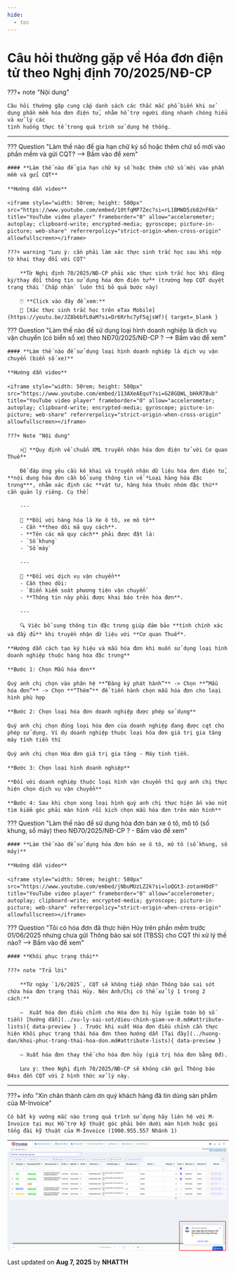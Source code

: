 ```yaml
---
hide:
  - toc
---
```


# **Câu hỏi thường gặp về Hóa đơn điện tử theo Nghị định 70/2025/NĐ-CP**

???+ note "Nội dung"

    Câu hỏi thường gặp cung cấp danh sách các thắc mắc phổ biến khi sử dụng phần mềm hóa đơn điện tử, nhằm hỗ trợ người dùng nhanh chóng hiểu và xử lý các
    tình huống thực tế trong quá trình sử dụng hệ thống.

---

??? Question "Làm thế nào để gia hạn chữ ký số hoặc thêm chữ số mới vào phần mềm và gửi CQT? --> Bấm vào để xem"

    #### **Làm thế nào để gia hạn chữ ký số hoặc thêm chữ số mới vào phần mềm và gửi CQT**

    **Hướng dẫn video**

    <iframe style="width: 50rem; height: 580px" src="https://www.youtube.com/embed/10tfqMP7Zec?si=rL1BMWD5zb82nF6b" title="YouTube video player" frameborder="0" allow="accelerometer; autoplay; clipboard-write; encrypted-media; gyroscope; picture-in-picture; web-share" referrerpolicy="strict-origin-when-cross-origin" allowfullscreen></iframe>

    ???+ warning "Lưu ý: cần phải làm xác thực sinh trắc học sau khi nộp tờ khai thay đổi với CQT"

        **Từ Nghị định 70/2025/NĐ-CP phải xác thực sinh trắc học khi đăng ký/thay đổi thông tin sử dụng hóa đơn điện tử** (trường hợp CQT duyệt trạng thái `Chấp nhận` luôn thì bỏ quả bước này)

        🖱️ **Click vào đây để xem:**
        📄 [Xác thực sinh trắc học trên eTax Mobile](https://youtu.be/JZ8b6bfL0aM?si=Dr6Rrhc7yF5qjsWf){ target=_blank }

??? Question "Làm thế nào để sử dụng loại hình doanh nghiệp là dịch vụ vận chuyển (có biển số xe) theo NĐ70/2025/NĐ-CP ? --> Bấm vào để xem"

    #### **Làm thế nào để sử dụng loại hình doanh nghiệp là dịch vụ vận chuyển (biển số xe)**

    **Hướng dẫn video**

    <iframe style="width: 50rem; height: 580px" src="https://www.youtube.com/embed/113AXeAEquY?si=G28GQWL_bHkR7Bub" title="YouTube video player" frameborder="0" allow="accelerometer; autoplay; clipboard-write; encrypted-media; gyroscope; picture-in-picture; web-share" referrerpolicy="strict-origin-when-cross-origin" allowfullscreen></iframe>

    ???+ Note "Nội dung"

        >📄 **Quy định về chuẩn XML truyền nhận hóa đơn điện tử với Cơ quan Thuế**

        Để đáp ứng yêu cầu kê khai và truyền nhận dữ liệu hóa đơn điện tử, **nội dung hóa đơn cần bổ sung thông tin về *Loại hàng hóa đặc trưng***, nhằm xác định các **vật tư, hàng hóa thuộc nhóm đặc thù** cần quản lý riêng. Cụ thể:

        ---

        🚗 **Đối với hàng hóa là Xe ô tô, xe mô tô**
        - Cần **theo dõi mã quy cách**.
        - **Tên các mã quy cách** phải được đặt là:
        - `Số khung`
        - `Số máy`

        ---

        🚚 **Đối với dịch vụ vận chuyển**
        - Cần theo dõi:
        - `Biển kiểm soát phương tiện vận chuyển`
        - **Thông tin này phải được khai báo trên hóa đơn**.

        ---

        🔍 Việc bổ sung thông tin đặc trưng giúp đảm bảo **tính chính xác và đầy đủ** khi truyền nhận dữ liệu với **Cơ quan Thuế**.

    **Hướng dẫn cách tạo ký hiệu và mẫu hóa đơn khi muốn sử dụng loại hình doanh nghiệp thuộc hàng hóa đặc trưng**

    **Bước 1: Chọn Mẫu hóa đơn**

    Quý anh chị chọn vào phân hệ **“Đăng ký phát hành”** -> Chọn **“Mẫu hóa đơn”** -> Chọn **“Thêm”** để tiến hành chọn mẫu hóa đơn cho loại hình phù hợp

    **Bước 2: Chọn loại hóa đơn doanh nghiệp được phép sử dụng**

    Quý anh chị chọn đúng loại hóa đơn của doanh nghiệp đang được cqt cho phép sử dụng. Ví dụ doanh nghiệp thuộc loại hóa đơn giá trị gia tăng máy tính tiền thì

    Quý anh chị chọn Hóa đơn giá trị gia tăng - Máy tính tiền.

    **Bước 3: Chọn loại hình doanh nghiệp**

    **Đối với doanh nghiệp thuộc loại hình vận chuyển thì quý anh chị thực hiện chọn dịch vụ vận chuyển**

    **Bước 4: Sau khi chọn xong loại hình quý anh chị thực hiện ấn vào nút tìm kiểm góc phải màn hình rồi kích chọn mẫu hóa đơn trên màn hình**

??? Question "Làm thế nào để sử dụng hóa đơn bán xe ô tô, mô tô (số khung, số máy) theo NĐ70/2025/NĐ-CP ? - Bấm vào để xem"

    #### **Làm thế nào để sử dụng hóa đơn bán xe ô tô, mô tô (số khung, số máy)**

    **Hướng dẫn video**

    <iframe style="width: 50rem; height: 580px" src="https://www.youtube.com/embed/jNbuMUzLZ2k?si=loQGt3-zotanHOdF" title="YouTube video player" frameborder="0" allow="accelerometer; autoplay; clipboard-write; encrypted-media; gyroscope; picture-in-picture; web-share" referrerpolicy="strict-origin-when-cross-origin" allowfullscreen></iframe>

??? Question "Tôi có hóa đơn đã thực hiện Hủy trên phần mềm trước 01/06/2025 nhưng chưa gửi Thông báo sai sót (TBSS) cho CQT thì xử lý thế nào? --> Bấm vào để xem"

    #### **Khôi phục trạng thái**

    ???+ note "Trả lời"

        **Từ ngày `1/6/2025`, CQT sẽ không tiếp nhận Thông báo sai sót chứa hóa đơn trạng thái Hủy. Nên Anh/Chị có thể xử lý 1 trong 2 cách:**

        –  Xuất hóa đơn điều chỉnh cho Hóa đơn bị hủy (giảm toàn bộ số tiền) [hướng dẫn](../xu-ly-sai-sot/dieu-chinh-giam-ve-0.md#attribute-lists){ data-preview } . Trước khi xuất Hóa đơn điều chỉnh cần thực hiện Khôi phục trạng thái hóa đơn theo hướng dẫn [Tại đây](../huong-dan/khoi-phuc-trang-thai-hoa-don.md#attribute-lists){ data-preview }

        – Xuất hóa đơn thay thế cho hóa đơn hủy (giá trị hóa đơn bằng 0đ).

        Lưu ý: theo Nghị định 70/2025/NĐ-CP sẽ không cần gửi Thông báo 04ss đến CQT với 2 hình thức xử lý này.

>

---

???+ info "Xin chân thành cảm ơn quý khách hàng đã tin dùng sản phẩm của M-Invoice"

    Có bất kỳ vướng mắc nào trong quá trình sử dụng hãy liên hệ với M-Invoice tại mục Hỗ trợ kỹ thuật góc phải bên dưới màn hình hoặc gọi tổng đài kỹ thuật của M-Invoice (1900.955.557 Nhánh 1)

![Hình 5](../../assets/images/invoice2/hotro.png "Hãy bấm vào để xem rõ hơn")

<div class="last-updated">Last updated on <strong>Aug 7, 2025</strong> by <strong>NHATTH</strong></div>

